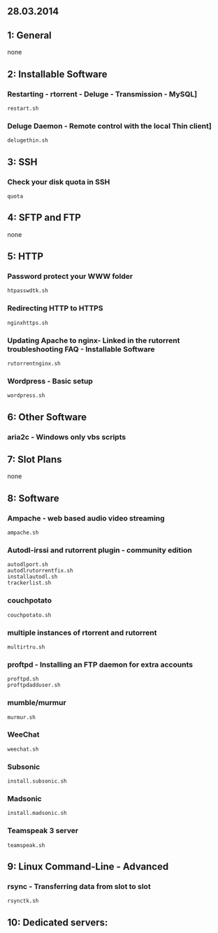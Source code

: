 
28.03.2014
---

1: General
---

none

2: Installable Software
---

### Restarting - rtorrent - Deluge - Transmission - MySQL]

    restart.sh

### Deluge Daemon - Remote control with the local Thin client]

    delugethin.sh

3: SSH
---

### Check your disk quota in SSH

    quota

4: SFTP and FTP
---

none

5: HTTP
---

### Password protect your WWW folder

    htpasswdtk.sh

### Redirecting HTTP to HTTPS

    nginxhttps.sh

### Updating Apache to nginx- Linked in the rutorrent troubleshooting FAQ - Installable Software

    rutorrentnginx.sh

### Wordpress - Basic setup

    wordpress.sh

6: Other Software
---

### aria2c - Windows only vbs scripts

7: Slot Plans
---

none

8: Software
---

### Ampache - web based audio video streaming

    ampache.sh

### Autodl-irssi and rutorrent plugin - community edition

    autodlport.sh
    autodlrutorrentfix.sh
    installautodl.sh
    trackerlist.sh

### couchpotato

    couchpotato.sh

### multiple instances of rtorrent and rutorrent

    multirtru.sh

### proftpd - Installing an FTP daemon for extra accounts

    proftpd.sh
    proftpdadduser.sh

### mumble/murmur

    murmur.sh

### WeeChat

    weechat.sh

### Subsonic

    install.subsonic.sh

### Madsonic 

    install.madsonic.sh

### Teamspeak 3 server

    teamspeak.sh

9: Linux Command-Line - Advanced
---

### rsync - Transferring data from slot to slot

    rsynctk.sh

10: Dedicated servers:
---